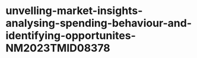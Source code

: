 # unvelling-market-insights-analysing-spending-behaviour-and-identifying-opportunites-NM2023TMID08378